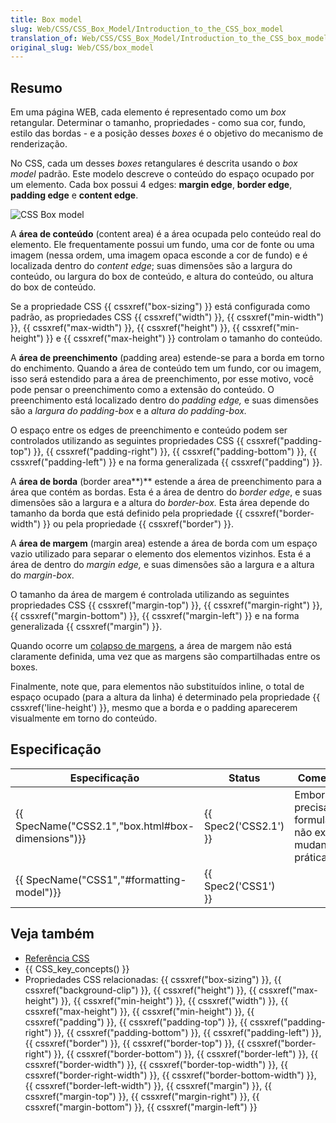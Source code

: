 ```yaml
---
title: Box model
slug: Web/CSS/CSS_Box_Model/Introduction_to_the_CSS_box_model
translation_of: Web/CSS/CSS_Box_Model/Introduction_to_the_CSS_box_model
original_slug: Web/CSS/box_model
---
```

## Resumo

Em uma página WEB, cada elemento é representado como um _box_ retangular. Determinar o tamanho, propriedades - como sua cor, fundo, estilo das bordas - e a posição desses _boxes_ é o objetivo do mecanismo de renderização.

No CSS, cada um desses _boxes_ retangulares é descrita usando o _box model_ padrão. Este modelo descreve o conteúdo do espaço ocupado por um elemento. Cada box possui 4 edges: **margin edge**, **border edge**, **padding edge** e **content edge**.

![CSS Box model](<https://mdn.mozillademos.org/files/8685/boxmodel-(3).png>)

A **área de conteúdo** (content area) é a área ocupada pelo conteúdo real do elemento. Ele frequentamente possui um fundo, uma cor de fonte ou uma imagem (nessa ordem, uma imagem opaca esconde a cor de fundo) e é localizada dentro do _content edge_; suas dimensões são a largura do conteúdo, ou largura do box de conteúdo, e altura do conteúdo, ou altura do box de conteúdo.

Se a propriedade CSS {{ cssxref("box-sizing") }} está configurada como padrão, as propriedades CSS {{ cssxref("width") }}, {{ cssxref("min-width") }}, {{ cssxref("max-width") }}, {{ cssxref("height") }}, {{ cssxref("min-height") }} e {{ cssxref("max-height") }} controlam o tamanho do conteúdo.

A **área de preenchimento** (padding area) estende-se para a borda em torno do enchimento. Quando a área de conteúdo tem um fundo, cor ou imagem, isso será estendido para a área de preenchimento, por esse motivo, você pode pensar o preenchimento como a extensão do conteúdo. O preenchimento está localizado dentro do _padding edge,_ e suas dimensões são a _largura do padding-box_ e a _altura do padding-box._

O espaço entre os edges de preenchimento e conteúdo podem ser controlados utilizando as seguintes propriedades CSS {{ cssxref("padding-top") }}, {{ cssxref("padding-right") }}, {{ cssxref("padding-bottom") }}, {{ cssxref("padding-left") }} e na forma generalizada {{ cssxref("padding") }}.

A **área de borda** (border area**)** estende a área de preenchimento para a área que contém as bordas. Esta é a área de dentro do _border edge_, e suas dimensões são a largura e a altura do _border-box._ Esta área depende do tamanho da borda que está definido pela propriedade {{ cssxref("border-width") }} ou pela propriedade {{ cssxref("border") }}.

A **área de margem** (margin area) estende a área de borda com um espaço vazio utilizado para separar o elemento dos elementos vizinhos. Esta é a área de dentro do _margin edge,_ e suas dimensões são a largura e a altura do _margin-box_.

O tamanho da área de margem é controlada utilizando as seguintes propriedades CSS {{ cssxref("margin-top") }}, {{ cssxref("margin-right") }}, {{ cssxref("margin-bottom") }}, {{ cssxref("margin-left") }} e na forma generalizada {{ cssxref("margin") }}.

Quando ocorre um [colapso de margens](/pt-BR/docs/Web/CSS/margin_collapsing "pt-BR/docs/Web/CSS/margin_collapsing"), a área de margem não está claramente definida, uma vez que as margens são compartilhadas entre os boxes.

Finalmente, note que, para elementos não substituídos inline, o total de espaço ocupado (para a altura da linha) é determinado pela propriedade {{ cssxref('line-height') }}, mesmo que a borda e o padding aparecerem visualmente em torno do conteúdo.

## Especificação

| Especificação                                                    | Status                       | Comentário                                                        |
| ---------------------------------------------------------------- | ---------------------------- | ----------------------------------------------------------------- |
| {{ SpecName("CSS2.1","box.html#box-dimensions")}} | {{ Spec2('CSS2.1') }} | Embora mais precisamente formulada, não existem mudanças práticas |
| {{ SpecName("CSS1","#formatting-model")}}         | {{ Spec2('CSS1') }}     |                                                                   |

## Veja também

- [Referência CSS](/pt-BR/docs/Web/CSS/CSS_Reference "Referência CSS")
- {{ CSS_key_concepts() }}
- Propriedades CSS relacionadas: {{ cssxref("box-sizing") }}, {{ cssxref("background-clip") }}, {{ cssxref("height") }}, {{ cssxref("max-height") }}, {{ cssxref("min-height") }}, {{ cssxref("width") }}, {{ cssxref("max-height") }}, {{ cssxref("min-height") }}, {{ cssxref("padding") }}, {{ cssxref("padding-top") }}, {{ cssxref("padding-right") }}, {{ cssxref("padding-bottom") }}, {{ cssxref("padding-left") }}, {{ cssxref("border") }}, {{ cssxref("border-top") }}, {{ cssxref("border-right") }}, {{ cssxref("border-bottom") }}, {{ cssxref("border-left") }}, {{ cssxref("border-width") }}, {{ cssxref("border-top-width") }}, {{ cssxref("border-right-width") }}, {{ cssxref("border-bottom-width") }}, {{ cssxref("border-left-width") }}, {{ cssxref("margin") }}, {{ cssxref("margin-top") }}, {{ cssxref("margin-right") }}, {{ cssxref("margin-bottom") }}, {{ cssxref("margin-left") }}
